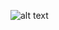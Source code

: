![alt text](https://static.wikia.nocookie.net/p__/images/9/9b/CatDog_render.png/revision/latest?cb=20210110223051&path-prefix=protagonist)
